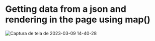 # <h1> Getting data from a json and rendering in the page using map() </h1> 

![Captura de tela de 2023-03-09 14-40-28](https://user-images.githubusercontent.com/105467049/224111704-9d661d9c-8c6e-4335-a6e6-7299d298bbae.png)
